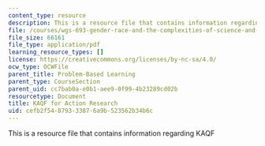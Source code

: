 ```yaml
---
content_type: resource
description: This is a resource file that contains information regarding KAQF
file: /courses/wgs-693-gender-race-and-the-complexities-of-science-and-technology-a-problem-based-learning-experiment-spring-2009/cefb2f54879333876a9b523562b34b6c_MITWGS_693S09_tutor02.pdf
file_size: 66161
file_type: application/pdf
learning_resource_types: []
license: https://creativecommons.org/licenses/by-nc-sa/4.0/
ocw_type: OCWFile
parent_title: Problem-Based Learning
parent_type: CourseSection
parent_uid: cc7bab0a-e0b1-aee9-0f99-4b23289cd02b
resourcetype: Document
title: KAQF for Action Research
uid: cefb2f54-8793-3387-6a9b-523562b34b6c
---
```

This is a resource file that contains information regarding KAQF